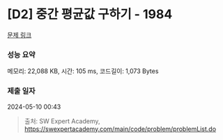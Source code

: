 # [D2] 중간 평균값 구하기 - 1984 

[문제 링크](https://swexpertacademy.com/main/code/problem/problemDetail.do?contestProbId=AV5Pw_-KAdcDFAUq) 

### 성능 요약

메모리: 22,088 KB, 시간: 105 ms, 코드길이: 1,073 Bytes

### 제출 일자

2024-05-10 00:43



> 출처: SW Expert Academy, https://swexpertacademy.com/main/code/problem/problemList.do